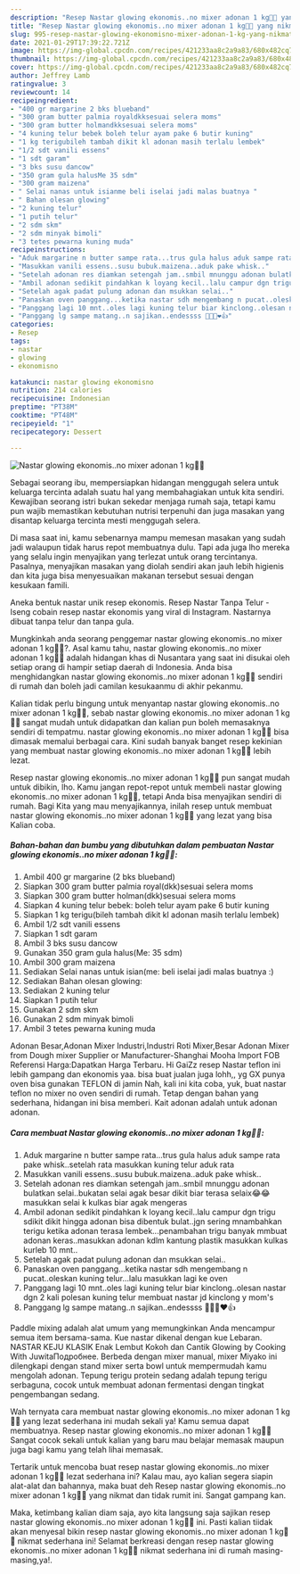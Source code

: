 ```yaml
---
description: "Resep Nastar glowing ekonomis..no mixer adonan 1 kg🍍🍪 yang nikmat Untuk Jualan"
title: "Resep Nastar glowing ekonomis..no mixer adonan 1 kg🍍🍪 yang nikmat Untuk Jualan"
slug: 995-resep-nastar-glowing-ekonomisno-mixer-adonan-1-kg-yang-nikmat-untuk-jualan
date: 2021-01-29T17:39:22.721Z
image: https://img-global.cpcdn.com/recipes/421233aa8c2a9a83/680x482cq70/nastar-glowing-ekonomisno-mixer-adonan-1-kg🍍🍪-foto-resep-utama.jpg
thumbnail: https://img-global.cpcdn.com/recipes/421233aa8c2a9a83/680x482cq70/nastar-glowing-ekonomisno-mixer-adonan-1-kg🍍🍪-foto-resep-utama.jpg
cover: https://img-global.cpcdn.com/recipes/421233aa8c2a9a83/680x482cq70/nastar-glowing-ekonomisno-mixer-adonan-1-kg🍍🍪-foto-resep-utama.jpg
author: Jeffrey Lamb
ratingvalue: 3
reviewcount: 14
recipeingredient:
- "400 gr margarine 2 bks blueband"
- "300 gram butter palmia royaldkksesuai selera moms"
- "300 gram butter holmandkksesuai selera moms"
- "4 kuning telur bebek boleh telur ayam pake 6 butir kuning"
- "1 kg terigubileh tambah dikit kl adonan masih terlalu lembek"
- "1/2 sdt vanili essens"
- "1 sdt garam"
- "3 bks susu dancow"
- "350 gram gula halusMe 35 sdm"
- "300 gram maizena"
- " Selai nanas untuk isianme beli iselai jadi malas buatnya "
- " Bahan olesan glowing"
- "2 kuning telur"
- "1 putih telur"
- "2 sdm skm"
- "2 sdm minyak bimoli"
- "3 tetes pewarna kuning muda"
recipeinstructions:
- "Aduk margarine n butter sampe rata...trus gula halus aduk sampe rata pake whisk..setelah rata masukkan kuning telur aduk rata"
- "Masukkan vanili essens..susu bubuk.maizena..aduk pake whisk.."
- "Setelah adonan res diamkan setengah jam..smbil mnunggu adonan bulatkan selai..bukatan selai agak besar dikit biar terasa selaix😂😂masukkan selai k kulkas biar agak mengeras"
- "Ambil adonan sedikit pindahkan k loyang kecil..lalu campur dgn trigu sdikit dikit hingga adonan bisa dibentuk bulat..jgn sering mnambahkan terigu ketika adonan terasa lembek...penambahan trigu banyak mmbuat adonan keras..masukkan adonan kdlm kantung plastik masukkan kulkas kurleb 10 mnt.."
- "Setelah agak padat pulung adonan dan msukkan selai.."
- "Panaskan oven panggang...ketika nastar sdh mengembang n pucat..oleskan kuning telur...lalu masukkan lagi ke oven"
- "Panggang lagi 10 mnt..oles lagi kuning telur biar kinclong..olesan nastar dgn 2 kali polesan kuning telur membuat nastar jd kinclong y mom&#39;s"
- "Panggang lg sampe matang..n sajikan..endessss 🥳🥳🥳❤️👍"
categories:
- Resep
tags:
- nastar
- glowing
- ekonomisno

katakunci: nastar glowing ekonomisno 
nutrition: 214 calories
recipecuisine: Indonesian
preptime: "PT38M"
cooktime: "PT48M"
recipeyield: "1"
recipecategory: Dessert

---
```



![Nastar glowing ekonomis..no mixer adonan 1 kg🍍🍪](https://img-global.cpcdn.com/recipes/421233aa8c2a9a83/680x482cq70/nastar-glowing-ekonomisno-mixer-adonan-1-kg🍍🍪-foto-resep-utama.jpg)

Sebagai seorang ibu, mempersiapkan hidangan menggugah selera untuk keluarga tercinta adalah suatu hal yang membahagiakan untuk kita sendiri. Kewajiban seorang istri bukan sekedar menjaga rumah saja, tetapi kamu pun wajib memastikan kebutuhan nutrisi terpenuhi dan juga masakan yang disantap keluarga tercinta mesti menggugah selera.

Di masa  saat ini, kamu sebenarnya mampu memesan masakan yang sudah jadi walaupun tidak harus repot membuatnya dulu. Tapi ada juga lho mereka yang selalu ingin menyajikan yang terlezat untuk orang tercintanya. Pasalnya, menyajikan masakan yang diolah sendiri akan jauh lebih higienis dan kita juga bisa menyesuaikan makanan tersebut sesuai dengan kesukaan famili. 

Aneka bentuk nastar unik resep ekonomis. Resep Nastar Tanpa Telur - Iseng cobain resep nastar ekonomis yang viral di Instagram. Nastarnya dibuat tanpa telur dan tanpa gula.

Mungkinkah anda seorang penggemar nastar glowing ekonomis..no mixer adonan 1 kg🍍🍪?. Asal kamu tahu, nastar glowing ekonomis..no mixer adonan 1 kg🍍🍪 adalah hidangan khas di Nusantara yang saat ini disukai oleh setiap orang di hampir setiap daerah di Indonesia. Anda bisa menghidangkan nastar glowing ekonomis..no mixer adonan 1 kg🍍🍪 sendiri di rumah dan boleh jadi camilan kesukaanmu di akhir pekanmu.

Kalian tidak perlu bingung untuk menyantap nastar glowing ekonomis..no mixer adonan 1 kg🍍🍪, sebab nastar glowing ekonomis..no mixer adonan 1 kg🍍🍪 sangat mudah untuk didapatkan dan kalian pun boleh memasaknya sendiri di tempatmu. nastar glowing ekonomis..no mixer adonan 1 kg🍍🍪 bisa dimasak memalui berbagai cara. Kini sudah banyak banget resep kekinian yang membuat nastar glowing ekonomis..no mixer adonan 1 kg🍍🍪 lebih lezat.

Resep nastar glowing ekonomis..no mixer adonan 1 kg🍍🍪 pun sangat mudah untuk dibikin, lho. Kamu jangan repot-repot untuk membeli nastar glowing ekonomis..no mixer adonan 1 kg🍍🍪, tetapi Anda bisa menyajikan sendiri di rumah. Bagi Kita yang mau menyajikannya, inilah resep untuk membuat nastar glowing ekonomis..no mixer adonan 1 kg🍍🍪 yang lezat yang bisa Kalian coba.

<!--inarticleads1-->

##### Bahan-bahan dan bumbu yang dibutuhkan dalam pembuatan Nastar glowing ekonomis..no mixer adonan 1 kg🍍🍪:

1. Ambil 400 gr margarine (2 bks blueband)
1. Siapkan 300 gram butter palmia royal(dkk)sesuai selera moms
1. Siapkan 300 gram butter holman(dkk)sesuai selera moms
1. Siapkan 4 kuning telur bebek: boleh telur ayam pake 6 butir kuning
1. Siapkan 1 kg terigu(bileh tambah dikit kl adonan masih terlalu lembek)
1. Ambil 1/2 sdt vanili essens
1. Siapkan 1 sdt garam
1. Ambil 3 bks susu dancow
1. Gunakan 350 gram gula halus(Me: 35 sdm)
1. Ambil 300 gram maizena
1. Sediakan  Selai nanas untuk isian(me: beli iselai jadi malas buatnya :)
1. Sediakan  Bahan olesan glowing:
1. Sediakan 2 kuning telur
1. Siapkan 1 putih telur
1. Gunakan 2 sdm skm
1. Gunakan 2 sdm minyak bimoli
1. Ambil 3 tetes pewarna kuning muda


Adonan Besar,Adonan Mixer Industri,Industri Roti Mixer,Besar Adonan Mixer from Dough mixer Supplier or Manufacturer-Shanghai Mooha Import FOB Referensi Harga:Dapatkan Harga Terbaru. Hi GaiZz resep Nastar teflon ini lebih gampang dan ekonomis yaa. bisa buat jualan juga lohh,, yg GX punya oven bisa gunakan TEFLON di jamin Nah, kali ini kita coba, yuk, buat nastar teflon no mixer no oven sendiri di rumah. Tetap dengan bahan yang sederhana, hidangan ini bisa memberi. Kait adonan adalah untuk adonan adonan. 

<!--inarticleads2-->

##### Cara membuat Nastar glowing ekonomis..no mixer adonan 1 kg🍍🍪:

1. Aduk margarine n butter sampe rata...trus gula halus aduk sampe rata pake whisk..setelah rata masukkan kuning telur aduk rata
1. Masukkan vanili essens..susu bubuk.maizena..aduk pake whisk..
1. Setelah adonan res diamkan setengah jam..smbil mnunggu adonan bulatkan selai..bukatan selai agak besar dikit biar terasa selaix😂😂masukkan selai k kulkas biar agak mengeras
1. Ambil adonan sedikit pindahkan k loyang kecil..lalu campur dgn trigu sdikit dikit hingga adonan bisa dibentuk bulat..jgn sering mnambahkan terigu ketika adonan terasa lembek...penambahan trigu banyak mmbuat adonan keras..masukkan adonan kdlm kantung plastik masukkan kulkas kurleb 10 mnt..
1. Setelah agak padat pulung adonan dan msukkan selai..
1. Panaskan oven panggang...ketika nastar sdh mengembang n pucat..oleskan kuning telur...lalu masukkan lagi ke oven
1. Panggang lagi 10 mnt..oles lagi kuning telur biar kinclong..olesan nastar dgn 2 kali polesan kuning telur membuat nastar jd kinclong y mom&#39;s
1. Panggang lg sampe matang..n sajikan..endessss 🥳🥳🥳❤️👍


Paddle mixing adalah alat umum yang memungkinkan Anda mencampur semua item bersama-sama. Kue nastar dikenal dengan kue Lebaran. NASTAR KEJU KLASIK Enak Lembut Kokoh dan Cantik Glowing by Cooking With JuwitaПодробнее. Berbeda dengan mixer manual, mixer Miyako ini dilengkapi dengan stand mixer serta bowl untuk mempermudah kamu mengolah adonan. Tepung terigu protein sedang adalah tepung terigu serbaguna, cocok untuk membuat adonan fermentasi dengan tingkat pengembangan sedang. 

Wah ternyata cara membuat nastar glowing ekonomis..no mixer adonan 1 kg🍍🍪 yang lezat sederhana ini mudah sekali ya! Kamu semua dapat membuatnya. Resep nastar glowing ekonomis..no mixer adonan 1 kg🍍🍪 Sangat cocok sekali untuk kalian yang baru mau belajar memasak maupun juga bagi kamu yang telah lihai memasak.

Tertarik untuk mencoba buat resep nastar glowing ekonomis..no mixer adonan 1 kg🍍🍪 lezat sederhana ini? Kalau mau, ayo kalian segera siapin alat-alat dan bahannya, maka buat deh Resep nastar glowing ekonomis..no mixer adonan 1 kg🍍🍪 yang nikmat dan tidak rumit ini. Sangat gampang kan. 

Maka, ketimbang kalian diam saja, ayo kita langsung saja sajikan resep nastar glowing ekonomis..no mixer adonan 1 kg🍍🍪 ini. Pasti kalian tiidak akan menyesal bikin resep nastar glowing ekonomis..no mixer adonan 1 kg🍍🍪 nikmat sederhana ini! Selamat berkreasi dengan resep nastar glowing ekonomis..no mixer adonan 1 kg🍍🍪 nikmat sederhana ini di rumah masing-masing,ya!.


